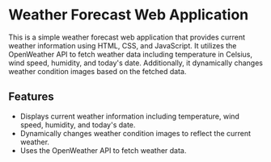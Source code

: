 # Weather Forecast Web Application
<p>This is a simple weather forecast web application that provides current weather information using HTML, CSS, and JavaScript. It utilizes the OpenWeather API to fetch weather data including temperature in Celsius, wind speed, humidity, and today's date. Additionally, it dynamically changes weather condition images based on the fetched data.</p>
<h2>Features</h2>
<ul>
    <li>Displays current weather information including temperature, wind speed, humidity, and today's date.</li>
    <li>Dynamically changes weather condition images to reflect the current weather.</li>
    <li>Uses the OpenWeather API to fetch weather data.</li>
</ul>
